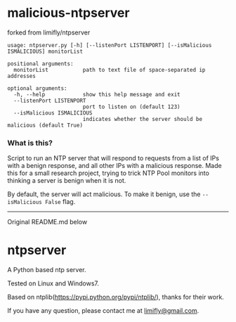 malicious-ntpserver
=========
forked from limifly/ntpserver

```
usage: ntpserver.py [-h] [--listenPort LISTENPORT] [--isMalicious ISMALICIOUS] monitorList

positional arguments:
  monitorList           path to text file of space-separated ip addresses

optional arguments:
  -h, --help            show this help message and exit
  --listenPort LISTENPORT
                        port to listen on (default 123)
  --isMalicious ISMALICIOUS
                        indicates whether the server should be malicious (default True)
```

### What is this?
Script to run an NTP server that will respond to requests from a list of IPs with a benign response, and all other IPs with a malicious response. Made this for a small research project, trying to trick NTP Pool monitors into thinking a server is benign when it is not.

By default, the server will act malicious. To make it benign, use the `--isMalicious False` flag.

---

Original README.md below

ntpserver
=========

A Python based ntp server.

Tested on Linux and Windows7.

Based on ntplib(https://pypi.python.org/pypi/ntplib/), thanks for their work.

If you have any question, please contact me at limifly@gmail.com.
